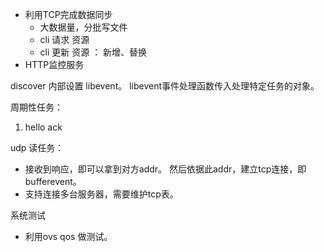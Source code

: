 - 利用TCP完成数据同步
  - 大数据量，分批写文件
  - cli 请求 资源
  - cli 更新 资源 ： 新增、替换
- HTTP监控服务


discover 内部设置 libevent。
libevent事件处理函数传入处理特定任务的对象。


周期性任务：
1. hello ack

udp 读任务：
  - 接收到响应，即可以拿到对方addr。 然后依据此addr，建立tcp连接，即bufferevent。
  - 支持连接多台服务器，需要维护tcp表。



系统测试
- 利用ovs qos 做测试。





















